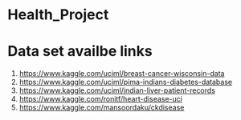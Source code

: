 # Health_Project

# Data set availbe links

1) https://www.kaggle.com/uciml/breast-cancer-wisconsin-data
2) https://www.kaggle.com/uciml/pima-indians-diabetes-database
3) https://www.kaggle.com/uciml/indian-liver-patient-records
4) https://www.kaggle.com/ronitf/heart-disease-uci
5) https://www.kaggle.com/mansoordaku/ckdisease
